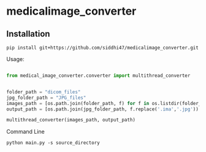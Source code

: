 # medicalimage_converter


## Installation

```
pip install git+https://github.com/siddhi47/medicalimage_converter.git

```


Usage:

```python

from medical_image_converter.converter import multithread_converter


folder_path = "dicom_files"
jpg_folder_path = "JPG_files"
images_path = [os.path.join(folder_path, f) for f in os.listdir(folder_path)]
output_path = [os.path.join(jpg_folder_path, f.replace('.ima','.jpg')) for f in os.listdir(folder_path)]

multithread_converter(images_path, output_path)

```

Command Line

```
python main.py -s source_directory

```
